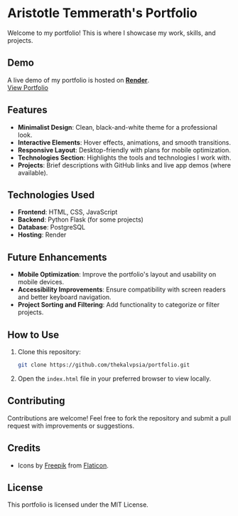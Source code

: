 # Aristotle Temmerath's Portfolio

Welcome to my portfolio! This is where I showcase my work, skills, and projects.

## Demo

A live demo of my portfolio is hosted on **[Render](https://render.com/)**.  
[View Portfolio](https://atemmerath.onrender.com)

## Features

- **Minimalist Design**: Clean, black-and-white theme for a professional look.
- **Interactive Elements**: Hover effects, animations, and smooth transitions.
- **Responsive Layout**: Desktop-friendly with plans for mobile optimization.
- **Technologies Section**: Highlights the tools and technologies I work with.
- **Projects**: Brief descriptions with GitHub links and live app demos (where available).

## Technologies Used

- **Frontend**: HTML, CSS, JavaScript
- **Backend**: Python Flask (for some projects)
- **Database**: PostgreSQL
- **Hosting**: Render

## Future Enhancements

- **Mobile Optimization**: Improve the portfolio's layout and usability on mobile devices.
- **Accessibility Improvements**: Ensure compatibility with screen readers and better keyboard navigation.
- **Project Sorting and Filtering**: Add functionality to categorize or filter projects.

## How to Use

1. Clone this repository:
   ```bash
   git clone https://github.com/thekalvpsia/portfolio.git
   ```
2. Open the `index.html` file in your preferred browser to view locally.

## Contributing

Contributions are welcome! Feel free to fork the repository and submit a pull request with improvements or suggestions.

## Credits

- Icons by [Freepik](https://www.flaticon.com/authors/freepik) from [Flaticon](https://www.flaticon.com/).

## License

This portfolio is licensed under the MIT License.
